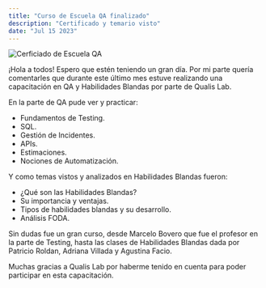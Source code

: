 ```yaml
---
title: "Curso de Escuela QA finalizado"
description: "Certificado y temario visto"
date: "Jul 15 2023"
---
```

![Cerficiado de Escuela QA](/certificado-escuela-qa.jpg)

¡Hola a todos! Espero que estén teniendo un gran día.
Por mi parte quería comentarles que durante este último mes estuve realizando una capacitación en QA y Habilidades Blandas por parte de Qualis Lab.

En la parte de QA pude ver y practicar:
 - Fundamentos de Testing.
 - SQL.
 - Gestión de Incidentes.
 - APIs.
 - Estimaciones.
 - Nociones de Automatización.

Y como temas vistos y analizados en Habilidades Blandas fueron:
 - ¿Qué son las Habilidades Blandas?
 - Su importancia y ventajas.
 - Tipos de habilidades blandas y su desarrollo.
 - Análisis FODA.

Sin dudas fue un gran curso, desde Marcelo Bovero que fue el profesor en la parte de Testing, hasta las clases de Habilidades Blandas dada por Patricio Roldan, Adriana Villada y Agustina Facio.

Muchas gracias a Qualis Lab por haberme tenido en cuenta para poder participar en esta capacitación.